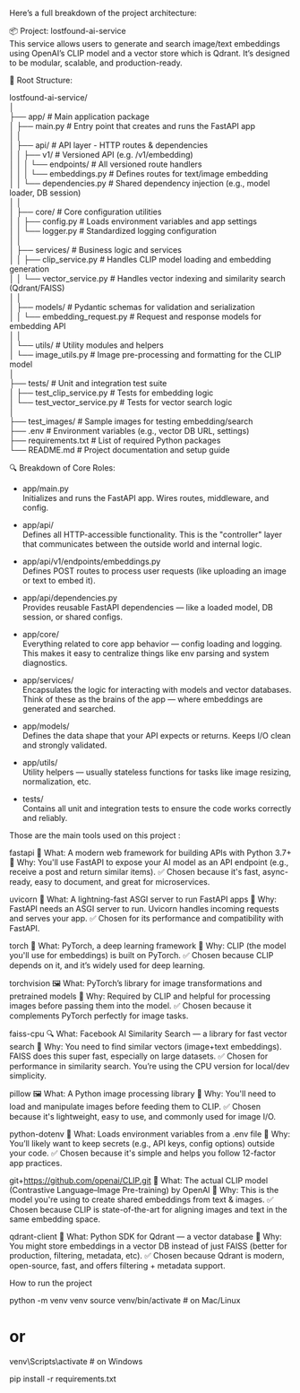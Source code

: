 Here’s a full breakdown of the project architecture:

📦 Project: lostfound-ai-service  
This service allows users to generate and search image/text embeddings using OpenAI’s CLIP model and a vector store which is Qdrant. It’s designed to be modular, scalable, and production-ready.

📁 Root Structure:

lostfound-ai-service/  
│  
├── app/ # Main application package  
│ ├── main.py # Entry point that creates and runs the FastAPI app  
│ │  
│ ├── api/ # API layer - HTTP routes & dependencies  
│ │ ├── v1/ # Versioned API (e.g. /v1/embedding)  
│ │ │ └── endpoints/ # All versioned route handlers  
│ │ │ └── embeddings.py # Defines routes for text/image embedding  
│ │ └── dependencies.py # Shared dependency injection (e.g., model loader, DB session)  
│ │  
│ ├── core/ # Core configuration utilities  
│ │ ├── config.py # Loads environment variables and app settings  
│ │ └── logger.py # Standardized logging configuration  
│ │  
│ ├── services/ # Business logic and services  
│ │ ├── clip_service.py # Handles CLIP model loading and embedding generation  
│ │ └── vector_service.py # Handles vector indexing and similarity search (Qdrant/FAISS)  
│ │  
│ ├── models/ # Pydantic schemas for validation and serialization  
│ │ └── embedding_request.py # Request and response models for embedding API  
│ │  
│ └── utils/ # Utility modules and helpers  
│ └── image_utils.py # Image pre-processing and formatting for the CLIP model  
│  
├── tests/ # Unit and integration test suite  
│ ├── test_clip_service.py # Tests for embedding logic  
│ └── test_vector_service.py # Tests for vector search logic  
│  
├── test_images/ # Sample images for testing embedding/search  
├── .env # Environment variables (e.g., vector DB URL, settings)  
├── requirements.txt # List of required Python packages  
└── README.md # Project documentation and setup guide

🔍 Breakdown of Core Roles:

- app/main.py  
  Initializes and runs the FastAPI app. Wires routes, middleware, and config.

- app/api/  
  Defines all HTTP-accessible functionality. This is the "controller" layer that communicates between the outside world and internal logic.

- app/api/v1/endpoints/embeddings.py  
  Defines POST routes to process user requests (like uploading an image or text to embed it).

- app/api/dependencies.py  
  Provides reusable FastAPI dependencies — like a loaded model, DB session, or shared configs.

- app/core/  
  Everything related to core app behavior — config loading and logging. This makes it easy to centralize things like env parsing and system diagnostics.

- app/services/  
  Encapsulates the logic for interacting with models and vector databases. Think of these as the brains of the app — where embeddings are generated and searched.

- app/models/  
  Defines the data shape that your API expects or returns. Keeps I/O clean and strongly validated.

- app/utils/  
  Utility helpers — usually stateless functions for tasks like image resizing, normalization, etc.

- tests/  
  Contains all unit and integration tests to ensure the code works correctly and reliably.

Those are the main tools used on this project :

fastapi
🚀 What: A modern web framework for building APIs with Python 3.7+
📌 Why: You'll use FastAPI to expose your AI model as an API endpoint (e.g., receive a post and return similar items).
✅ Chosen because it's fast, async-ready, easy to document, and great for microservices.

uvicorn
🚀 What: A lightning-fast ASGI server to run FastAPI apps
📌 Why: FastAPI needs an ASGI server to run. Uvicorn handles incoming requests and serves your app.
✅ Chosen for its performance and compatibility with FastAPI.

torch
🧠 What: PyTorch, a deep learning framework
📌 Why: CLIP (the model you'll use for embeddings) is built on PyTorch.
✅ Chosen because CLIP depends on it, and it’s widely used for deep learning.

torchvision
🖼️ What: PyTorch’s library for image transformations and pretrained models
📌 Why: Required by CLIP and helpful for processing images before passing them into the model.
✅ Chosen because it complements PyTorch perfectly for image tasks.

faiss-cpu
🔍 What: Facebook AI Similarity Search — a library for fast vector search
📌 Why: You need to find similar vectors (image+text embeddings). FAISS does this super fast, especially on large datasets.
✅ Chosen for performance in similarity search. You’re using the CPU version for local/dev simplicity.

pillow
🖼️ What: A Python image processing library
📌 Why: You'll need to load and manipulate images before feeding them to CLIP.
✅ Chosen because it's lightweight, easy to use, and commonly used for image I/O.

python-dotenv
🔐 What: Loads environment variables from a .env file
📌 Why: You’ll likely want to keep secrets (e.g., API keys, config options) outside your code.
✅ Chosen because it's simple and helps you follow 12-factor app practices.

git+https://github.com/openai/CLIP.git
🧠 What: The actual CLIP model (Contrastive Language–Image Pre-training) by OpenAI
📌 Why: This is the model you're using to create shared embeddings from text & images.
✅ Chosen because CLIP is state-of-the-art for aligning images and text in the same embedding space.

qdrant-client
🧠 What: Python SDK for Qdrant — a vector database
📌 Why: You might store embeddings in a vector DB instead of just FAISS (better for production, filtering, metadata, etc).
✅ Chosen because Qdrant is modern, open-source, fast, and offers filtering + metadata support.

How to run the project

python -m venv venv
source venv/bin/activate # on Mac/Linux

# or

venv\Scripts\activate # on Windows

pip install -r requirements.txt
